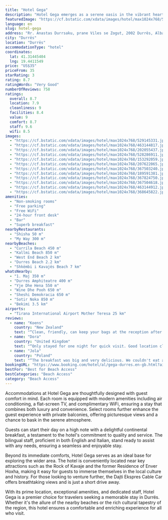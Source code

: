 ```yaml
---
title: "Hotel Gega"
description: "Hotel Gega emerges as a serene oasis in the vibrant heart of Durrës, merely a stone's throw away from the pristine Currila Beach."
featuredImage: "https://cf.bstatic.com/xdata/images/hotel/max1024x768/529145331.jpg?k=03e427a2fffdfb473410aaf989c51b5799488d8ae5048e98d6852b25d4822157&o=&hp=1"
language: en
slug: hotel-gega
address: "Rr. Anastas Durrsaku, prane Viles se Zogut, 2002 Durrës, Albania"
city: "Durrës"
location: "Durrës"
accommodationType: "hotel"
coordinates:
  lat: 41.31445404
  lng: 19.4411549
price: "US$35"
priceFrom: 35
starRating: 3
rating: 8.7
ratingWords: "Very Good"
numberOfReviews: 758
ratings:
  overall: 8.7
  location: 7.9
  cleanliness: 9
  facilities: 8.4
  value: 9
  comfort: 8.7
  staff: 9.6
  wifi: 8.5
images:
  - "https://cf.bstatic.com/xdata/images/hotel/max1024x768/529145331.jpg?k=03e427a2fffdfb473410aaf989c51b5799488d8ae5048e98d6852b25d4822157&o=&hp=1"
  - "https://cf.bstatic.com/xdata/images/hotel/max1024x768/463144817.jpg?k=8e19016f02d133975f92d15fd8002272d334d0e39c027d4ee3253d80e34e75f2&o=&hp=1"
  - "https://cf.bstatic.com/xdata/images/hotel/max1024x768/202055437.jpg?k=88d79c7564ab82c0e2e6c05e31993948303cfa57fc900beea0238574f74a781b&o=&hp=1"
  - "https://cf.bstatic.com/xdata/images/hotel/max1024x768/528286911.jpg?k=9f17311b05474be0d657e7c3fc03104dfeb50bff31e6d5370c40f1465aa61fe9&o=&hp=1"
  - "https://cf.bstatic.com/xdata/images/hotel/max1024x768/153292059.jpg?k=ca9f697a4344306559de165191873834fc1fbbea31429b65f8829d69ff095cca&o=&hp=1"
  - "https://cf.bstatic.com/xdata/images/hotel/max1024x768/207622065.jpg?k=b5b73dd33930b01e08fb5cf3a08df77978cb99b76655a543b53eaef87b8f2b66&o=&hp=1"
  - "https://cf.bstatic.com/xdata/images/hotel/max1024x768/367503240.jpg?k=68a9c06e9e1533671649060439481113b968998556217f4009cc26b8eb1de9b7&o=&hp=1"
  - "https://cf.bstatic.com/xdata/images/hotel/max1024x768/189591381.jpg?k=85c338bf95ed2b3337c0ff5208c8d67e4071d939a4d2bb62b7015880d616fbf9&o=&hp=1"
  - "https://cf.bstatic.com/xdata/images/hotel/max1024x768/367824750.jpg?k=215d8211c16a7a9a1a4692312d6da311ec7b5b05eccb8280aa609c012aa6c24a&o=&hp=1"
  - "https://cf.bstatic.com/xdata/images/hotel/max1024x768/367504618.jpg?k=007aa5f3f6e3f6511610196e076f16e69a3f4c554bb62ded513f955cca21860f&o=&hp=1"
  - "https://cf.bstatic.com/xdata/images/hotel/max1024x768/463144912.jpg?k=ffef043d1c0fb41c88ff4533678b1f1f00149c16edcb0d24e3dd954c7ff6dc91&o=&hp=1"
  - "https://cf.bstatic.com/xdata/images/hotel/max1024x768/368645822.jpg?k=dfbf100acfd0ce3f0046047f80dc5d73ffb5e83c0f46ede55224c189c95f7344&o=&hp=1"
amenities:
  - "Non-smoking rooms"
  - "Free parking"
  - "Free WiFi"
  - "24-hour front desk"
  - "Bar"
  - "Superb breakfast"
nearbyRestaurants:
  - "Shisha 50 m"
  - "My Way 300 m"
nearbyBeaches:
  - "Currila Beach 450 m"
  - "Kallmi Beach 850 m"
  - "West End Beach 2 km"
  - "Durres Beach 2.2 km"
  - "Shkëmbi i Kavajës Beach 7 km"
whatsNearby:
  - "1. Maj 350 m"
  - "Durres Amphiteatre 400 m"
  - "Yje Dhe Hena 550 m"
  - "Wine Dhe Pooh 650 m"
  - "Sheshi Demokracia 650 m"
  - "Sotir Noka 850 m"
  - "Bekimi 3.5 km"
airports:
  - "Tirana International Airport Mother Teresa 25 km"
reviews:
  - name: "Koens"
    country: "New Zealand"
    text: "“Clean, friendly, can keep your bags at the reception after checkout, and breakfast was pretty good (bakery items, plus veges, and boiled eggs).”"
  - name: "Dora"
    country: "United Kingdom"
    text: "“Only stayed for one night for quick visit. Good location close to the centre, parking available for free. The mattress was so comfy. I had a good night sleep. Very clean.”"
  - name: "Jola"
    country: "Poland"
    text: "“The breakfast was big and very delicious. We couldn't eat all of the food.”"
bookingURL: "https://www.booking.com/hotel/al/gega-durres.en-gb.html?aid=8035640"
bestFor: "Best for Beach Access"
bestCategories: "Beach Access"
category: "Beach Access"
---
```


Accommodations at Hotel Gega are thoughtfully designed with guest comfort in mind. Each room is equipped with modern amenities including air conditioning, a flat-screen TV, and complimentary WiFi, ensuring a stay that combines both luxury and convenience. Select rooms further enhance the guest experience with private balconies, offering picturesque views and a chance to bask in the serene atmosphere.

Guests can start their day on a high note with a delightful continental breakfast, a testament to the hotel's commitment to quality and service. The bilingual staff, proficient in both English and Italian, stand ready to assist with any needs, ensuring a seamless and enjoyable stay.

Beyond its immediate comforts, Hotel Gega serves as an ideal base for exploring the wider area. The hotel is conveniently located near key attractions such as the Rock of Kavaje and the former Residence of Enver Hoxha, making it easy for guests to immerse themselves in the local culture and history. For those looking to venture further, the Dajti Ekspres Cable Car offers breathtaking views and is just a short drive away.

With its prime location, exceptional amenities, and dedicated staff, Hotel Gega is a premier choice for travelers seeking a memorable stay in Durrës. Whether it's the allure of the nearby beaches or the rich cultural tapestry of the region, this hotel ensures a comfortable and enriching experience for all who visit.